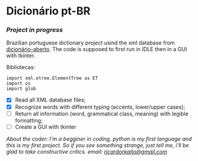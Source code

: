 # Dicionário pt-BR
### *Project in progress*

Brazilian portuguese dictionary project usind the xml database from [dicionário-aberto](https://dicionario-aberto.net/).
The code is supposed to first run in IDLE then in a GUI with tkinter.

Bibliotecas:
```
import xml.etree.ElementTree as ET
import os
import glob
``` 
- [x] Read all XML database files;
- [x] Recognize words with different typing (accents, lower/upper cases);
- [ ] Return all information (word, grammatical class, meaning) with legible formatting;
- [ ] Create a GUI with tkinter

*About the coder:
I'm a begginer in coding, python is my first language and this is my first project. So if you see something strange, just tell me, i'll be glad to take constructive critics.
email: ricardorkaito@gmail.com*
